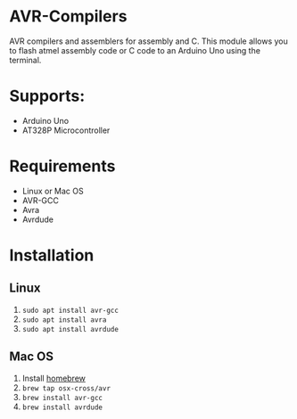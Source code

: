 # AVR-Compilers
AVR compilers and assemblers for assembly and C. This module allows you to flash atmel assembly code or C code to an Arduino Uno using the terminal.

# Supports:
+ Arduino Uno
+ AT328P Microcontroller
# Requirements
+ Linux or Mac OS
+ AVR-GCC
+ Avra
+ Avrdude
# Installation
## Linux
1. ```sudo apt install avr-gcc```
2. ```sudo apt install avra```
3. ```sudo apt install avrdude```
## Mac OS
1. Install [homebrew](brew.sh)
2. ```brew tap osx-cross/avr```
3. ```brew install avr-gcc```
4. ```brew install avrdude```
